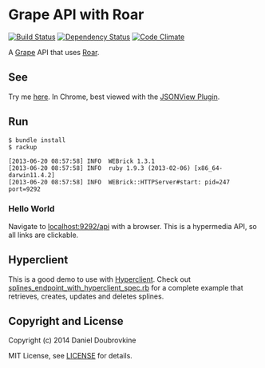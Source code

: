 Grape API with Roar
===================

[![Build Status](http://img.shields.io/travis/dblock/grape-with-roar.svg)](https://travis-ci.org/dblock/grape-with-roar)
[![Dependency Status](https://gemnasium.com/dblock/grape-with-roar.svg)](https://gemnasium.com/dblock/grape-with-roar)
[![Code Climate](https://codeclimate.com/github/dblock/grape-with-roar.svg)](https://codeclimate.com/github/dblock/grape-with-roar)

A [Grape](http://github.com/intridea/grape) API that uses [Roar](https://github.com/apotonick/roar).

See
---

Try me [here](http://grape-with-roar.herokuapp.com/). In Chrome, best viewed with the [JSONView Plugin](https://chrome.google.com/webstore/detail/jsonview/chklaanhfefbnpoihckbnefhakgolnmc?hl=en).

Run
---

```
$ bundle install
$ rackup

[2013-06-20 08:57:58] INFO  WEBrick 1.3.1
[2013-06-20 08:57:58] INFO  ruby 1.9.3 (2013-02-06) [x86_64-darwin11.4.2]
[2013-06-20 08:57:58] INFO  WEBrick::HTTPServer#start: pid=247 port=9292
```

### Hello World

Navigate to [localhost:9292/api](http://localhost:9292/api) with a browser. This is a hypermedia API, so all links are clickable.

Hyperclient
-----------

This is a good demo to use with [Hyperclient](https://github.com/codegram/hyperclient). Check out [splines_endpoint_with_hyperclient_spec.rb](/spec/api/splines_endpoint_with_hyperclient_spec.rb) for a complete example that retrieves, creates, updates and deletes splines.

Copyright and License
---------------------

Copyright (c) 2014 Daniel Doubrovkine

MIT License, see [LICENSE](LICENSE) for details.
